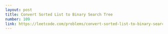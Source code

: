 ```yaml
---
layout: post
title: Convert Sorted List to Binary Search Tree
number: 109
link: https://leetcode.com/problems/convert-sorted-list-to-binary-search-tree
---
```

